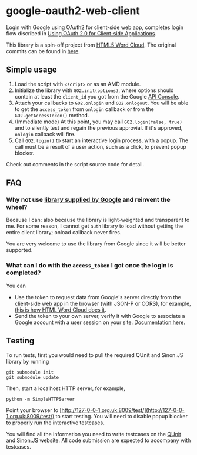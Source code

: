 # google-oauth2-web-client

Login with Google using OAuth2 for client-side web app, completes login flow discribed in [Using OAuth 2.0 for Client-side Applications](https://developers.google.com/accounts/docs/OAuth2UserAgent).

This library is a spin-off project from [HTML5 Word Cloud](https://github.com/timdream/wordcloud). The original commits can be found in [here](https://github.com/timdream/wordcloud/commits/master/go2.js).

## Simple usage

1. Load the script with `<script>` or as an AMD module.
2. Initialize the library with `GO2.init(options)`, where options should contain at least the `client_id` you got from the Google [API Console](https://code.google.com/apis/console#access).
3. Attach your callbacks to `GO2.onlogin` and `GO2.onlogout`. 
You will be able to get the `access_token` from `onlogin` callback or from the `GO2.getAccessToken()` method.
4. (Immediate mode) At this point, you may call `GO2.login(false, true)` and to silently test and regain the previous approvial. 
If it's approved, `onlogin` callback will fire.
5. Call `GO2.login()` to start an interactive login process, with a popup. 
The call must be a result of a user action, such as a click, to prevent popup blocker.

Check out comments in the script source code for detail.

## FAQ

### Why not use [library supplied by Google](https://code.google.com/p/google-api-javascript-client/wiki/Authentication) and reinvent the wheel?

Because I can; also because the library is light-weighted and transparent to me.
For some reason, I cannot get `auth` library to load without getting the entire client library; onload callback never fires.

You are very welcome to use the library from Google since it will be better supported.

### What can I do with the `access_token` I got once the login is completed?

You can

- Use the token to request data from Google's server directly from the client-side web app in the browser (with JSON-P or CORS), for example, [this is how HTML Word Cloud does it](https://github.com/timdream/wordcloud/blob/master/jquery.getcontent.js#L124).
- Send the token to your own server, verify it with Google to associate a Google account with a user session on your site. [Documentation here](https://developers.google.com/accounts/docs/OAuth2Login#validatingtoken).

## Testing

To run tests, first you would need to pull the required QUnit and Sinon.JS library by running

    git submodule init
    git submodule update
    
Then, start a localhost HTTP server, for example,

    python -m SimpleHTTPServer
    
Point your browser to [http://127-0-0-1.org.uk:8009/test/](http://127-0-0-1.org.uk:8009/test/) to start testing. You will need to disable popup blocker to properly run the interactive testcases.

You will find all the information you need to write testcases on the [QUnit](http://qunitjs.com) and [Sinon.JS](http://sinonjs.org) website. All code submission are expected to accompany with testcases.